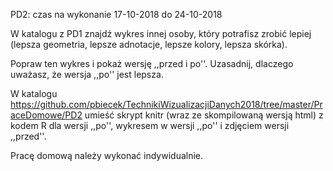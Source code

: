 PD2: czas na wykonanie 17-10-2018 do 24-10-2018

W katalogu z PD1 znajdź wykres innej osoby, który potrafisz zrobić lepiej
(lepsza geometria, lepsze adnotacje, lepsze kolory, lepsza skórka).

Popraw ten wykres i pokaż wersję ,,przed i po''.
Uzasadnij, dlaczego uważasz, że wersja ,,po'' jest lepsza.

W katalogu https://github.com/pbiecek/TechnikiWizualizacjiDanych2018/tree/master/PraceDomowe/PD2 umieść skrypt knitr 
(wraz ze skompilowaną wersją html) z kodem R dla wersji ,,po'', wykresem w wersji ,,po'' i zdjęciem wersji ,,przed''.

Pracę domową należy wykonać indywidualnie.
